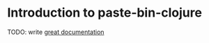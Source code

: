 # Introduction to paste-bin-clojure

TODO: write [great documentation](http://jacobian.org/writing/what-to-write/)
